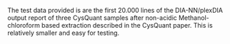 The test data provided is are the first 20.000 lines of the DIA-NN/plexDIA output report of three CysQuant samples after non-acidic Methanol-chloroform based extraction described in the CysQuant paper. This is relatively smaller and easy for testing.
